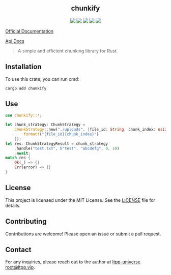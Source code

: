 <center>

## chunkify

[![](https://img.shields.io/crates/v/chunkify.svg)](https://crates.io/crates/chunkify)
[![](https://img.shields.io/crates/d/chunkify.svg)](https://img.shields.io/crates/d/chunkify.svg)
[![](https://docs.rs/chunkify/badge.svg)](https://docs.rs/chunkify)
[![](https://github.com/ltpp-universe/chunkify/workflows/Rust/badge.svg)](https://github.com/ltpp-universe/chunkify/actions?query=workflow:Rust)
[![](https://img.shields.io/crates/l/chunkify.svg)](./LICENSE)

</center>

[Official Documentation](https://docs.ltpp.vip/chunkify/)

[Api Docs](https://docs.rs/chunkify/latest/chunkify/)

> A simple and efficient chunking library for Rust.

## Installation

To use this crate, you can run cmd:

```shell
cargo add chunkify
```

## Use

```rust
use chunkify::*;

let chunk_strategy: ChunkStrategy =
    ChunkStrategy::new("./uploads", |file_id: String, chunk_index: usize| {
        format!("{file_id}{chunk_index}")
    });
let res: ChunkStrategyResult = chunk_strategy
    .handle("test.txt", b"test", "abcdefg", 0, 10)
    .await;
match res {
    Ok(_) => {}
    Err(error) => {}
}
```

## License

This project is licensed under the MIT License. See the [LICENSE](LICENSE) file for details.

## Contributing

Contributions are welcome! Please open an issue or submit a pull request.

## Contact

For any inquiries, please reach out to the author at [ltpp-universe <root@ltpp.vip>](mailto:root@ltpp.vip).
